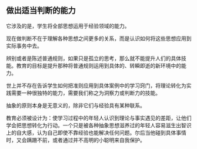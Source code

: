 ## 做出适当判断的能力

它涉及的是，学生将全部思想运用于经验领域的能力。  

现在做判断不在于理解各种思想之间更多的关系，而是认识如何将这些思想应用到实际事务中去。  

辨别或者是陈述普通规则，如果只是孤立的思考，那么就不能提升人们的具体技能。教育的目标是提升那种将普通规则运用到具体的、转瞬即逝的新环境中的能力。  

世上并不存在告诉学生如何把准则应用到具体案例中的学习窍门，将理论转化为实践需要一种很独特的能力，需要我们称之为洞察力或判断力的技能。  

抽象的原则本身是无意义的，除非它们与经验具有某种联系。  

教育必须被设计为：使学习过程中的年轻人认识到理论与事实遇见的差距，让他们学会把思想转化为行动。一个只是被各种抽象思想滋养过的年轻人容易滋生出智识上的自大感，认为自己即使不靠经验也能解决任何问题。尔后当他碰到具体事情时，又会蹒跚不前，或者通过并不高明的小聪明来自我保护。  
